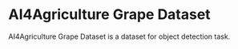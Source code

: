 # AI4Agriculture Grape Dataset

AI4Agriculture Grape Dataset is a dataset for object detection task.